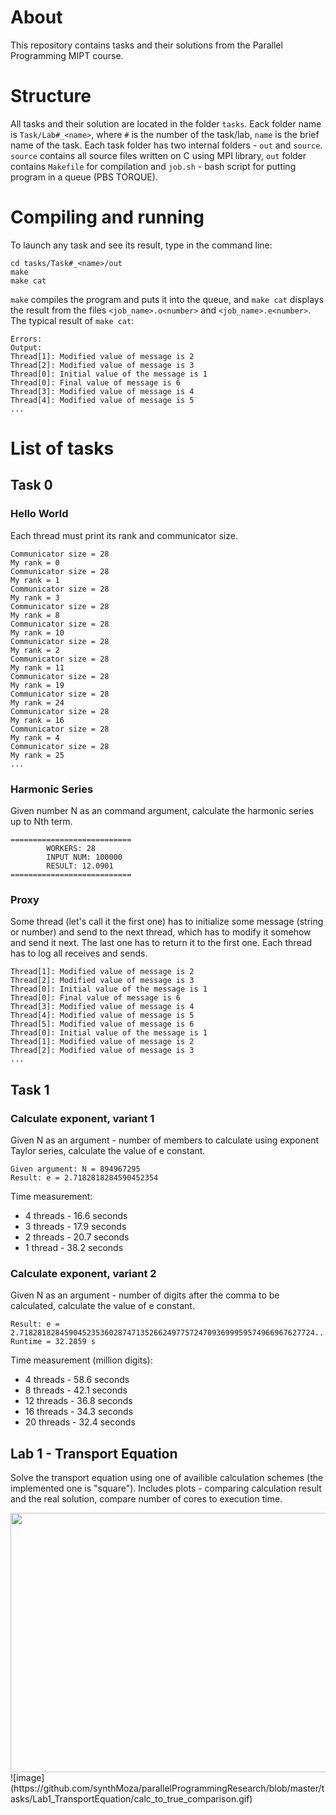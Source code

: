 # About
This repository contains tasks and their solutions from the Parallel Programming MIPT course.
# Structure
All tasks and their solution are located in the folder ```tasks```. Eack folder name is ```Task/Lab#_<name>```, where ```#``` is the number of the task/lab, ```name``` is the brief name of the task. Each task folder has two internal folders - ```out``` and ```source```. ```source``` contains all source files written on C using MPI library, ```out``` folder contains ```Makefile``` for compilation and ```job.sh``` - bash script for putting program in a queue (PBS TORQUE).
# Compiling and running
To launch any task and see its result, type in the command line:
```
cd tasks/Task#_<name>/out
make
make cat
```

```make``` compiles the program and puts it into the queue, and ```make cat``` displays the result from the files ```<job_name>.o<number>``` and ```<job_name>.e<number>```. The typical result of ```make cat```:
```
Errors:
Output:
Thread[1]: Modified value of message is 2
Thread[2]: Modified value of message is 3
Thread[0]: Initial value of the message is 1
Thread[0]: Final value of message is 6
Thread[3]: Modified value of message is 4
Thread[4]: Modified value of message is 5
...
```
# List of tasks
## Task 0
### Hello World
Each thread must print its rank and communicator size.
```
Communicator size = 28
My rank = 0
Communicator size = 28
My rank = 1
Communicator size = 28
My rank = 3
Communicator size = 28
My rank = 8
Communicator size = 28
My rank = 10
Communicator size = 28
My rank = 2
Communicator size = 28
My rank = 11
Communicator size = 28
My rank = 19
Communicator size = 28
My rank = 24
Communicator size = 28
My rank = 16
Communicator size = 28
My rank = 4
Communicator size = 28
My rank = 25
...
```
### Harmonic Series
Given number N as an command argument, calculate the harmonic series up to Nth term.
```
===========================
        WORKERS: 28
        INPUT NUM: 100000
        RESULT: 12.0901
===========================
```
### Proxy
Some thread (let's call it the first one) has to initialize some message (string or number) and send to the next thread, which has to modify it somehow and send it next. The last one has to return it to the first one. Each thread has to log all receives and sends.
```
Thread[1]: Modified value of message is 2
Thread[2]: Modified value of message is 3
Thread[0]: Initial value of the message is 1
Thread[0]: Final value of message is 6
Thread[3]: Modified value of message is 4
Thread[4]: Modified value of message is 5
Thread[5]: Modified value of message is 6
Thread[0]: Initial value of the message is 1
Thread[1]: Modified value of message is 2
Thread[2]: Modified value of message is 3
...
```
## Task 1
### Calculate exponent, variant 1
Given N as an argument - number of members to calculate using exponent Taylor series, calculate the value of e constant.
```
Given argument: N = 894967295
Result: e = 2.7182818284590452354
```

Time measurement:

- 4 threads - 16.6 seconds
- 3 threads - 17.9 seconds
- 2 threads - 20.7 seconds
- 1 thread  - 38.2 seconds
### Calculate exponent, variant 2
Given N as an argument - number of digits after the comma to be calculated, calculate the value of e constant.
```
Result: e = 2.718281828459045235360287471352662497757247093699959574966967627724...
Runtime = 32.2859 s
```
Time measurement (million digits):

- 4 threads - 58.6 seconds
- 8 threads - 42.1 seconds
- 12 threads - 36.8 seconds
- 16 threads - 34.3 seconds
- 20 threads - 32.4 seconds

## Lab 1 - Transport Equation
Solve the transport equation using one of availible calculation schemes (the implemented one is "square"). Includes plots - comparing calculation result and the real solution, compare number of cores to execution time.


<img src="https://github.com/synthMoza/parallelProgrammingResearch/blob/master/tasks/Lab1_TransportEquation/core_time.png" width="585" height="415">
![image](https://github.com/synthMoza/parallelProgrammingResearch/blob/master/tasks/Lab1_TransportEquation/calc_to_true_comparison.gif)
